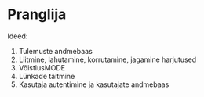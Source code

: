 # Pranglija



Ideed:

1) Tulemuste andmebaas
2) Liitmine, lahutamine, korrutamine, jagamine harjutused
3) VõistlusMODE
4) Lünkade täitmine
5) Kasutaja autentimine ja kasutajate andmebaas

